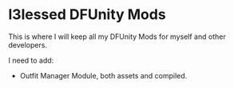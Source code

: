 # l3lessed DFUnity Mods
 This is where I will keep all my DFUnity Mods for myself and other developers.

 I need to add: 
 - Outfit Manager Module, both assets and compiled.
